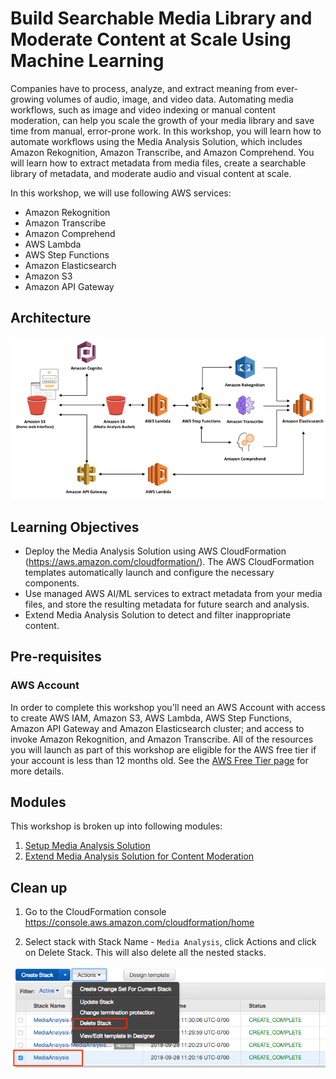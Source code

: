 # Build Searchable Media Library and Moderate Content at Scale Using Machine Learning

Companies have to process, analyze, and extract meaning from ever-growing volumes of audio, image, and video data. Automating media workflows, such as image and video indexing or manual content moderation, can help you scale the growth of your media library and save time from manual, error-prone work. In this workshop, you will learn how to automate workflows using the Media Analysis Solution, which includes Amazon Rekognition, Amazon Transcribe, and Amazon Comprehend. You will learn how to extract metadata from media files, create a searchable library of metadata, and moderate audio and visual content at scale.

In this workshop, we will use following AWS services:

* Amazon Rekognition
* Amazon Transcribe
* Amazon Comprehend
* AWS Lambda
* AWS Step Functions
* Amazon Elasticsearch
* Amazon S3
* Amazon API Gateway

## Architecture

![](assets/masarch.png)

## Learning Objectives

* Deploy the Media Analysis Solution using AWS CloudFormation (https://aws.amazon.com/cloudformation/). The AWS CloudFormation templates automatically launch and configure the necessary components.
* Use managed AWS AI/ML services to extract metadata from your media files, and store the resulting metadata for future search and analysis.
* Extend Media Analysis Solution to detect and filter inappropriate content.

## Pre-requisites

### AWS Account

In order to complete this workshop you'll need an AWS Account with access to create AWS IAM, Amazon S3, AWS Lambda, AWS Step Functions, Amazon API Gateway and Amazon Elasticsearch cluster; and access to invoke Amazon Rekognition, and Amazon Transcribe. All of the resources you will launch as part of this workshop are eligible for the AWS free tier if your account is less than 12 months old. See the [AWS Free Tier page](https://aws.amazon.com/free/) for more details.

## Modules

This workshop is broken up into following modules:

1. [Setup Media Analysis Solution](1-MediaAnalysisSolution)
3. [Extend Media Analysis Solution for Content Moderation](2-ContentModeration)

## Clean up

1. Go to the CloudFormation console https://console.aws.amazon.com/cloudformation/home

2. Select stack with Stack Name - `Media Analysis`, click Actions and click on Delete Stack. This will also delete all the nested stacks.

  ![CloudFormation Stack Delete](./2-ContentModeration/assets/mas-cf-delete.png)
